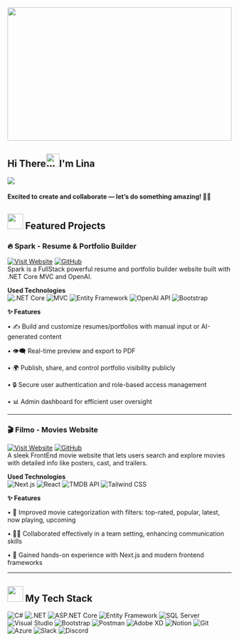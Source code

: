 <img src="https://github.com/Anmol-Baranwal/Cool-GIFs-For-GitHub/assets/74038190/80728820-e06b-4f96-9c9e-9df46f0cc0a5" style="width: 100%; max-height: 300px; object-fit: cover;">
<h2 align="left">Hi There<img src="https://user-images.githubusercontent.com/74038190/214644152-52f47eb3-5e31-4f47-8758-05c9468d5596.gif" width="30" alt="waving hand animation">I'm Lina</h2>

<div align="left">
  <img src="https://visitor-badge.laobi.icu/badge?page_id=lina-zamil.lina-zamil" />
</div>


     
   <h4 align="left">Excited to create and collaborate — let’s do something amazing! 🤝🎯 </h4>
    
 
 
## <img src="https://github.com/Anmol-Baranwal/Cool-GIFs-For-GitHub/assets/74038190/2c0eef4b-7b75-42bd-9722-4bea97a2d532" width="35">&nbsp;Featured Projects

### 🔥 Spark - Resume & Portfolio Builder

[![Visit Website](https://img.shields.io/badge/Visit%20Website-%23FF0000.svg?style=for-the-badge&logo=eye&logoColor=white)](https://spark-ecavf5e2fahzh0e4.northeurope-01.azurewebsites.net/)
[![GitHub](https://img.shields.io/badge/GitHub-%2312100E.svg?style=for-the-badge&logo=github&logoColor=white)](https://github.com/Lina-Z1/SPARK)<br>
Spark is a FullStack powerful resume and portfolio builder website built with .NET Core MVC and OpenAI.

**Used Technologies**  
![.NET Core](https://img.shields.io/badge/.NET%20Core-blueviolet?style=for-the-badge&logo=dotnet&logoColor=white)
![MVC](https://img.shields.io/badge/MVC-%235C2D91?style=for-the-badge)
![Entity Framework](https://img.shields.io/badge/Entity%20Framework-007ACC?style=for-the-badge)
![OpenAI API](https://img.shields.io/badge/OpenAI%20API-%2300A67E?style=for-the-badge)
![Bootstrap](https://img.shields.io/badge/Bootstrap-%238511FA.svg?style=for-the-badge&logo=bootstrap&logoColor=white)
 

**✨ Features** 

• ✍️ Build and customize resumes/portfolios with manual input or AI-generated content

• 👁️‍🗨️ Real-time preview and export to PDF

• 🌍 Publish, share, and control portfolio visibility publicly

• 🔒 Secure user authentication and role-based access management

• 📊 Admin dashboard for efficient user oversight

---


### 🎬 Filmo - Movies Website
[![Visit Website](https://img.shields.io/badge/Visit%20Website-%23FF0000.svg?style=for-the-badge&logo=eye&logoColor=white)](https://movie-project-room-8.vercel.app/)
[![GitHub](https://img.shields.io/badge/GitHub-%2312100E.svg?style=for-the-badge&logo=github&logoColor=white)](https://github.com/202309-EKTA-JO-FSW/movie-project-room-8)
<br>
A sleek  FrontEnd movie website that lets users search and explore movies with detailed info like posters, cast, and trailers.

**Used Technologies**  
![Next.js](https://img.shields.io/badge/Next.js-000000?style=for-the-badge&logo=next.js&logoColor=white)
![React](https://img.shields.io/badge/React-%2320232a.svg?style=for-the-badge&logo=react&logoColor=%2361DAFB)
![TMDB API](https://img.shields.io/badge/TMDB%20API-01B4E4?style=for-the-badge)
![Tailwind CSS](https://img.shields.io/badge/Tailwind%20CSS-38B2AC?style=for-the-badge&logo=tailwind-css&logoColor=white)

 
**✨ Features** 

• 📂 Improved movie categorization with filters: top-rated, popular, latest, now playing, upcoming

• 🤜🤛 Collaborated effectively in a team setting, enhancing communication skills

• 🚀 Gained hands-on experience with Next.js and modern frontend frameworks


---


## <img src="https://user-images.githubusercontent.com/74038190/212284087-bbe7e430-757e-4901-90bf-4cd2ce3e1852.gif" width="35"> My Tech Stack

![C#](https://img.shields.io/badge/C%23-%23239120.svg?style=for-the-badge&logo=c-sharp&logoColor=white)
![.NET](https://img.shields.io/badge/.NET-%235C2D91.svg?style=for-the-badge&logo=dotnet&logoColor=white)
![ASP.NET Core](https://img.shields.io/badge/ASP.NET%20Core-%231572B6.svg?style=for-the-badge&logo=dotnet&logoColor=white)
![Entity Framework](https://img.shields.io/badge/Entity%20Framework-%23007ACC.svg?style=for-the-badge&logo=dotnet&logoColor=white)
![SQL Server](https://img.shields.io/badge/SQL%20Server-%23CC2927.svg?style=for-the-badge&logo=microsoftsqlserver&logoColor=white)
![Visual Studio](https://img.shields.io/badge/Visual%20Studio-%235C2D91.svg?style=for-the-badge&logo=visual-studio&logoColor=white)
![Bootstrap](https://img.shields.io/badge/bootstrap-%238511FA.svg?style=for-the-badge&logo=bootstrap&logoColor=white)
![Postman](https://img.shields.io/badge/Postman-FF6C37?style=for-the-badge&logo=postman&logoColor=white)
![Adobe XD](https://img.shields.io/badge/Adobe%20XD-470137?style=for-the-badge&logo=Adobe%20XD&logoColor=#FF61F6)
![Notion](https://img.shields.io/badge/Notion-%23000000.svg?style=for-the-badge&logo=notion&logoColor=white)
![Git](https://img.shields.io/badge/git-%23F05033.svg?style=for-the-badge&logo=git&logoColor=white)
![Azure](https://img.shields.io/badge/Azure-%230072C6.svg?style=for-the-badge&logo=microsoftazure&logoColor=white)
![Slack](https://img.shields.io/badge/Slack-4A154B?style=for-the-badge&logo=slack&logoColor=white)
![Discord](https://img.shields.io/badge/Discord-5865F2?style=for-the-badge&logo=discord&logoColor=white)

<!--  -->
<br>
<br>
<!--   📊 GitHub Stats

<div align="center">

![Lina's GitHub Stats](https://github-readme-stats.vercel.app/api?username=Lina-Z1&show_icons=true&theme=tokyonight)
![Top Languages](https://github-readme-stats.vercel.app/api/top-langs/?username=Lina-Z1&layout=compact&theme=tokyonight)
![Trophies](https://github-profile-trophy.vercel.app/?username=Lina-Z1&theme=darkhub)

</div>  -->



